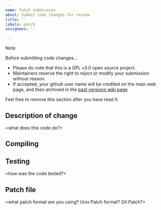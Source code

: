 ```yaml
---
name: Patch submission
about: Submit code changes for review
title: ''
labels: patch
assignees: ''

---
```


> [!NOTE]
> Before submitting code changes... 
> * Please do note that this is a GPL v3.0 open source project.
> * Maintainers reserve the right to reject or modify your submission without reason.
> * If accepted, your github user name will be credited on the main web page, and then archived in the [past versions wiki page](https://github.com/spice2x/spice2x.github.io/wiki/Past-versions-and-change-log)
> 
> Feel free to remove this section after you have read it.

## Description of change
<what does this code do?>

## Compiling
<you must be able to compile with the included Docker script with zero compiler warnings>

## Testing
<how was the code tested?>

## Patch file
<what patch format are you using? Unix Patch format? Git Patch?>
